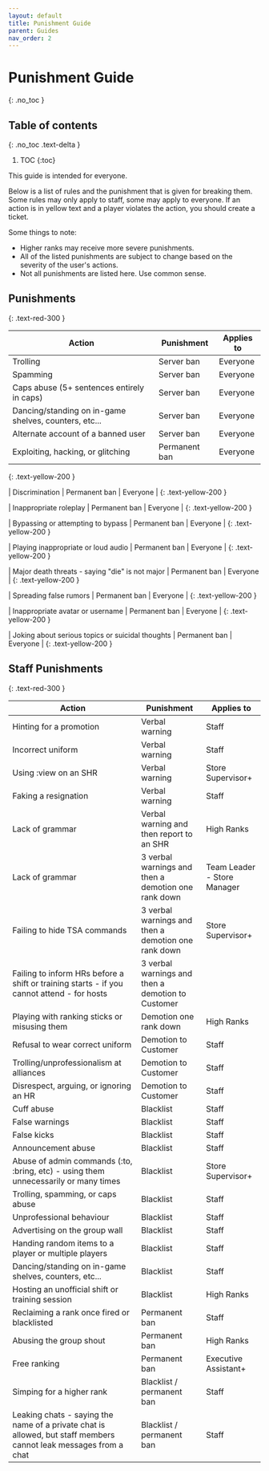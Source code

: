 ```yaml
---
layout: default
title: Punishment Guide
parent: Guides
nav_order: 2
---
```

# Punishment Guide
{: .no_toc }

## Table of contents
{: .no_toc .text-delta }

1. TOC
{:toc}

This guide is intended for everyone.

Below is a list of rules and the punishment that is given for breaking them. Some rules may only apply to staff, some may apply to everyone. If an action is in yellow text and a player violates the action, you should create a ticket.

Some things to note:
- Higher ranks may receive more severe punishments.
- All of the listed punishments are subject to change based on the severity of the user's actions.
- Not all punishments are listed here. Use common sense.

## Punishments
{: .text-red-300 } 

| Action | Punishment | Applies to |
| ------ | ---------- | ---------- |
| Trolling | Server ban | Everyone |
| Spamming | Server ban | Everyone |
| Caps abuse (5+ sentences entirely in caps) | Server ban | Everyone |
| Dancing/standing on in-game shelves, counters, etc... | Server ban | Everyone |
| Alternate account of a banned user | Server ban | Everyone | 
| Exploiting, hacking, or glitching | Permanent ban | Everyone |
{: .text-yellow-200 }

| Discrimination | Permanent ban | Everyone |
{: .text-yellow-200 }

| Inappropriate roleplay | Permanent ban | Everyone |
{: .text-yellow-200 }

| Bypassing or attempting to bypass | Permanent ban | Everyone |
{: .text-yellow-200 }

| Playing inappropriate or loud audio | Permanent ban | Everyone |
{: .text-yellow-200 }

| Major death threats - saying "die" is not major | Permanent ban | Everyone |
{: .text-yellow-200 }

| Spreading false rumors | Permanent ban | Everyone | 
{: .text-yellow-200 }

| Inappropriate avatar or username | Permanent ban | Everyone |
{: .text-yellow-200 }

| Joking about serious topics or suicidal thoughts | Permanent ban | Everyone |
{: .text-yellow-200 }


## Staff Punishments
{: .text-red-300 } 

| Action | Punishment | Applies to |
| ------ | ---------- | ---------- |
| Hinting for a promotion | Verbal warning | Staff |
| Incorrect uniform | Verbal warning | Staff |
| Using :view on an SHR | Verbal warning | Store Supervisor+ |
| Faking a resignation | Verbal warning | Staff |
| Lack of grammar | Verbal warning and then report to an SHR | High Ranks |
| Lack of grammar | 3 verbal warnings and then a demotion one rank down | Team Leader - Store Manager |
| Failing to hide TSA commands | 3 verbal warnings and then a demotion one rank down | Store Supervisor+ |
| Failing to inform HRs before a shift or training starts - if you cannot attend - for hosts | 3 verbal warnings and then a demotion to Customer |
| Playing with ranking sticks or misusing them | Demotion one rank down | High Ranks |
| Refusal to wear correct uniform | Demotion to Customer | Staff |
| Trolling/unprofessionalism at alliances | Demotion to Customer | Staff |
| Disrespect, arguing, or ignoring an HR | Demotion to Customer | Staff |
| Cuff abuse | Blacklist | Staff |
| False warnings | Blacklist | Staff |
| False kicks | Blacklist | Staff |
| Announcement abuse | Blacklist | Staff |
| Abuse of admin commands (:to, :bring, etc) - using them unnecessarily or many times | Blacklist | Store Supervisor+ |
| Trolling, spamming, or caps abuse | Blacklist | Staff |
| Unprofessional behaviour | Blacklist | Staff |
| Advertising on the group wall | Blacklist | Staff |
| Handing random items to a player or multiple players | Blacklist | Staff |
| Dancing/standing on in-game shelves, counters, etc... | Blacklist | Staff |
| Hosting an unofficial shift or training session | Blacklist | High Ranks |
| Reclaiming a rank once fired or blacklisted | Permanent ban | Staff |
| Abusing the group shout | Permanent ban | High Ranks |
| Free ranking | Permanent ban | Executive Assistant+ |
| Simping for a higher rank | Blacklist / permanent ban | Staff |
| Leaking chats - saying the name of a private chat is allowed, but staff members cannot leak messages from a chat | Blacklist / permanent ban | Staff |
